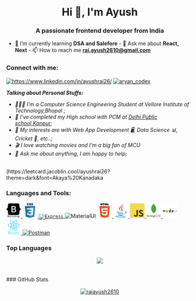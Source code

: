 
<h1 align="center">Hi 👋, I'm Ayush</h1>
<h3 align="center">A passionate frontend developer from India</h3>

- 🌱 I’m currently learning **DSA and Salefore** - 💬 Ask me about **React,</br>
Next** - 📫 How to reach me **rai.ayush2610@gmail.com**

<h3 align="left">Connect with me:</h3>
<p align="left">
    <a
        href="https://www.linkedin.com/in/ayushrai26/"
        target="blank"><img
        align="center"
        src="https://raw.githubusercontent.com/rahuldkjain/github-profile-readme-generator/master/src/images/icons/Social/linked-in-alt.svg"
        alt="https://www.linkedin.com/in/ayushrai26/"
        height="30"
        width="40"/></a>
    <a href="https://leetcode.com/ayushrai26/" target="blank"><img
        align="center"
        src="https://raw.githubusercontent.com/rahuldkjain/github-profile-readme-generator/master/src/images/icons/Social/leet-code.svg"
        alt="aryan_codex"
        height="30"
        width="40"/></a>
       
</p>
<em>
  
**Talking about Personal Stuffs:**

- 👨🏽‍💻 I’m a Computer Science Engineering Student at Vellore Institute of Technology,Bhopal ;
- 💼 I’ve completed my High school with PCM at [Delhi Public school,Kanpur]((https://www.dpskalyanpur.com/));
- 🤔 My interests are with Web App Development 🖥️, Data Science 📊, Cricket 🏏,  etc..;
- 🎬 I love watching movies and I'm a big fan of MCU <img src="https://www.pngfind.com/pngs/m/173-1737725_captain-americas-shield-hd-png-download.png" width=15 height=15>
- 💬 Ask me about anything, I am happy to help;

<br/> 
</em>
(https://leetcard.jacoblin.cool/ayushrai26?theme=dark&font=Akaya%20Kanadaka

<h3 align="left">Languages and Tools:</h3>
<p align="left">
    <a href="https://getbootstrap.com" target="_blank" rel="noreferrer">
        <img
            src="https://raw.githubusercontent.com/devicons/devicon/master/icons/bootstrap/bootstrap-plain-wordmark.svg"
            alt="bootstrap"
            width="40"
            height="40"/>
    </a>
    <a href="https://www.w3schools.com/css/" target="_blank" rel="noreferrer">
        <img
            src="https://raw.githubusercontent.com/devicons/devicon/master/icons/css3/css3-original-wordmark.svg"
            alt="css3"
            width="40"
            height="40"/>
    </a>
    <a href="https://expressjs.com" target="_blank" rel="noreferrer">
       <code><img height="40" src="https://img.shields.io/badge/Express.js-000000?style=for-the-badge&logo=express&logoColor=white" title="Express"></code>
    </a>
    <a hreaf="https://mui.com/material-ui/" target="_blank" rel="noreferrer">
        <img height="40" src="https://img.shields.io/badge/Material%20UI-007FFF?style=for-the-badge&logo=mui&logoColor=white" title="MaterialUI">
    </a>
    <a href="https://www.w3.org/html/" target="_blank" rel="noreferrer">
        <img
            src="https://raw.githubusercontent.com/devicons/devicon/master/icons/html5/html5-original-wordmark.svg"
            alt="html5"
            width="40"
            height="40"/>
    </a>
    <a href="https://www.java.com" target="_blank" rel="noreferrer">
        <img
            src="https://raw.githubusercontent.com/devicons/devicon/master/icons/java/java-original.svg"
            alt="java"
            width="40"
            height="40"/>
    </a>
    <a
        href="https://developer.mozilla.org/en-US/docs/Web/JavaScript"
        target="_blank"
        rel="noreferrer">
        <img
            src="https://raw.githubusercontent.com/devicons/devicon/master/icons/javascript/javascript-original.svg"
            alt="javascript"
            width="40"
            height="40"/>
    </a>
    <a href="https://www.mongodb.com/" target="_blank" rel="noreferrer">
        <img
            src="https://raw.githubusercontent.com/devicons/devicon/master/icons/mongodb/mongodb-original-wordmark.svg"
            alt="mongodb"
            width="40"
            height="40"/>
    </a>
    <a href="https://nodejs.org" target="_blank" rel="noreferrer">
        <img
            src="https://raw.githubusercontent.com/devicons/devicon/master/icons/nodejs/nodejs-original-wordmark.svg"
            alt="nodejs"
            width="40"
            height="40"/>
    </a>
    <a href="https://reactjs.org/" target="_blank" rel="noreferrer">
        <img
            src="https://raw.githubusercontent.com/devicons/devicon/master/icons/react/react-original-wordmark.svg"
            alt="react"
            width="40"
            height="40"/>
    </a>
     <a href="https://www.postman.com/" target="_blank" rel="noreferrer">
        <img height="40" src="https://img.shields.io/badge/Postman-FF6C37?style=for-the-badge&logo=Postman&logoColor=white" title="Postman">
    </a>

   
</p>


### Top Languages

<p align="center">
<a href = "https://github.com/raiayush2610">
  <img src="https://github-readme-stats.vercel.app/api/top-langs/?username=raiayush2610&layout=compact&theme=vision-friendly-dark"/>
</a>
</p>
<br/>
### GitHub Stats
<p align= "center"><a href = "https://github.com/raiayush2610"><img align="center" src="https://github-readme-streak-stats.herokuapp.com/?user=raiayush2610&theme=dark" alt="raiayush2610" /></a></p>

